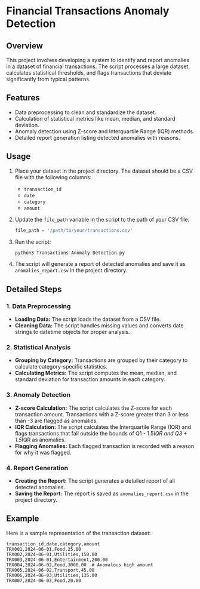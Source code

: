# Financial Transactions Anomaly Detection

## Overview

This project involves developing a system to identify and report anomalies in a dataset of financial transactions. The script processes a large dataset, calculates statistical thresholds, and flags transactions that deviate significantly from typical patterns.

## Features

- Data preprocessing to clean and standardize the dataset.
- Calculation of statistical metrics like mean, median, and standard deviation.
- Anomaly detection using Z-score and Interquartile Range (IQR) methods.
- Detailed report generation listing detected anomalies with reasons.

## Usage

1. Place your dataset in the project directory. The dataset should be a CSV file with the following columns:
    - `transaction_id`
    - `date`
    - `category`
    - `amount`

2. Update the `file_path` variable in the script to the path of your CSV file:

    ```python
    file_path = '/path/to/your/transactions.csv'
    ```

3. Run the script:

    ```sh
    python3 Transactions-Anomaly-Detection.py
    ```

4. The script will generate a report of detected anomalies and save it as `anomalies_report.csv` in the project directory.

## Detailed Steps

### 1. Data Preprocessing

- **Loading Data:** The script loads the dataset from a CSV file.
- **Cleaning Data:** The script handles missing values and converts date strings to datetime objects for proper analysis.

### 2. Statistical Analysis

- **Grouping by Category:** Transactions are grouped by their category to calculate category-specific statistics.
- **Calculating Metrics:** The script computes the mean, median, and standard deviation for transaction amounts in each category.

### 3. Anomaly Detection

- **Z-score Calculation:** The script calculates the Z-score for each transaction amount. Transactions with a Z-score greater than 3 or less than -3 are flagged as anomalies.
- **IQR Calculation:** The script calculates the Interquartile Range (IQR) and flags transactions that fall outside the bounds of Q1 - 1.5*IQR and Q3 + 1.5*IQR as anomalies.
- **Flagging Anomalies:** Each flagged transaction is recorded with a reason for why it was flagged.

### 4. Report Generation

- **Creating the Report:** The script generates a detailed report of all detected anomalies.
- **Saving the Report:** The report is saved as `anomalies_report.csv` in the project directory.

## Example

Here is a sample representation of the transaction dataset:

```csv
transaction_id,date,category,amount
TRX001,2024-06-01,Food,25.00
TRX002,2024-06-01,Utilities,150.00
TRX003,2024-06-01,Entertainment,200.00
TRX004,2024-06-02,Food,3000.00  # Anomalous high amount
TRX005,2024-06-02,Transport,45.00
TRX006,2024-06-03,Utilities,135.00
TRX007,2024-06-03,Food,20.00
